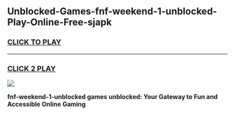 
## Unblocked-Games-fnf-weekend-1-unblocked-Play-Online-Free-sjapk
<h3>
<a href="https://premium76.site?title=fnf-weekend-1-unblocked&ref=26A">CLICK TO PLAY</a></h3>
<hr>

<h3>
<a href="https://premium76.site?title=fnf-weekend-1-unblocked&ref=26A">CLICK 2 PLAY</a>
  
</h3>

<a href="https://premium76.site?title=fnf-weekend-1-unblocked&ref=26A"><img src="https://clearcache.store/games.png"></a>


**fnf-weekend-1-unblocked games unblocked: Your Gateway to Fun and Accessible Online Gaming**
